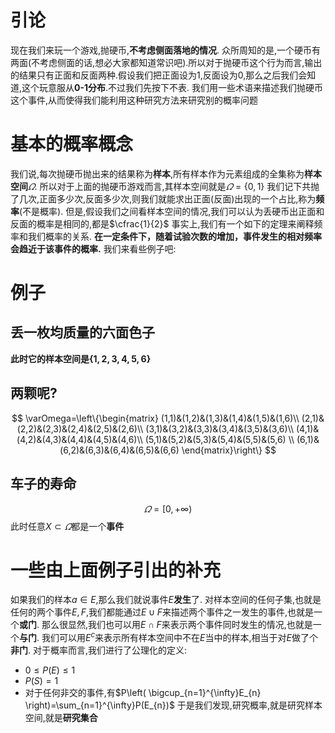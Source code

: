 # 引论
现在我们来玩一个游戏,抛硬币,**不考虑侧面落地的情况**.
众所周知的是,一个硬币有两面(不考虑侧面的话,想必大家都知道常识吧).所以对于抛硬币这个行为而言,输出的结果只有正面和反面两种.假设我们把正面设为1,反面设为0,那么之后我们会知道,这个玩意服从**0-1分布**.不过我们先按下不表.
我们用一些术语来描述我们抛硬币这个事件,从而使得我们能利用这种研究方法来研究别的概率问题
# 基本的概率概念
我们说,每次抛硬币抛出来的结果称为**样本**,所有样本作为元素组成的全集称为**样本空间**$\varOmega$.
所以对于上面的抛硬币游戏而言,其样本空间就是$\varOmega=\left\{ 0,1 \right\}$
我们记下共抛了几次,正面多少次,反面多少次,则我们就能求出正面(反面)出现的一个占比,称为**频率**(不是概率).
但是,假设我们之间看样本空间的情况,我们可以认为丢硬币出正面和反面的概率是相同的,都是$\cfrac{1}{2}$
事实上,我们有一个如下的定理来阐释频率和我们概率的关系.
**在一定条件下，随着试验次数的增加，事件发生的相对频率会趋近于该事件的概率.**
我们来看些例子吧:
# 例子
## 丢一枚均质量的六面色子
**此时它的样本空间是$\left\{ 1,2,3,4,5,6   \right\}$**
## 两颗呢?
$$
\varOmega=\left\{\begin{matrix}
(1,1)&(1,2)&(1,3)&(1,4)&(1,5)&(1,6)\\ 
(2,1)&(2,2)&(2,3)&(2,4)&(2,5)&(2,6)\\ 
(3,1)&(3,2)&(3,3)&(3,4)&(3,5)&(3,6)\\ 
(4,1)&(4,2)&(4,3)&(4,4)&(4,5)&(4,6)\\
(5,1)&(5,2)&(5,3)&(5,4)&(5,5)&(5,6) \\
(6,1)&(6,2)&(6,3)&(6,4)&(6,5)&(6,6)
\end{matrix}\right\}
$$
## 车子的寿命
$$
\varOmega=\left[ 0,+\infty\right)
$$
此时任意$X \subset \varOmega$都是一个**事件**
# 一些由上面例子引出的补充
如果我们的样本$a\in E$,那么我们就说事件$E$**发生**了.
对样本空间的任何子集,也就是任何的两个事件$E,F$,我们都能通过$E \cup F$来描述两个事件之一发生的事件,也就是一个**或门**.
那么很显然,我们也可以用$E \cap F$来表示两个事件同时发生的情况,也就是一个**与门**.
我们可以用$E^{c}$来表示所有样本空间中不在$E$当中的样本,相当于对$E$做了个**非门**.
对于概率而言,我们进行了公理化的定义:
- $0\leq P(E)\leq 1$
- $P(S)=1$
- 对于任何非交的事件,有$P\left( \bigcup_{n=1}^{\infty}E_{n} \right)=\sum_{n=1}^{\infty}P(E_{n})$
于是我们发现,研究概率,就是研究样本空间,就是**研究集合**

